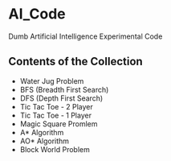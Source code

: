 # AI_Code
Dumb Artificial Intelligence Experimental Code

## Contents of the Collection

- Water Jug Problem
- BFS (Breadth First Search)
- DFS (Depth First Search)
- Tic Tac Toe - 2 Player
- Tic Tac Toe - 1 Player
- Magic Square Promlem
- A* Algorithm
- AO* Algorithm
- Block World Problem
